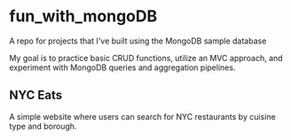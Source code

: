 # fun_with_mongoDB
A repo for projects that I've built using the MongoDB sample database

My goal is to practice basic CRUD functions, utilize an MVC approach, and experiment with MongoDB queries and aggregation pipelines.

## NYC Eats ##

A simple website where users can search for NYC restaurants by cuisine type and borough.
